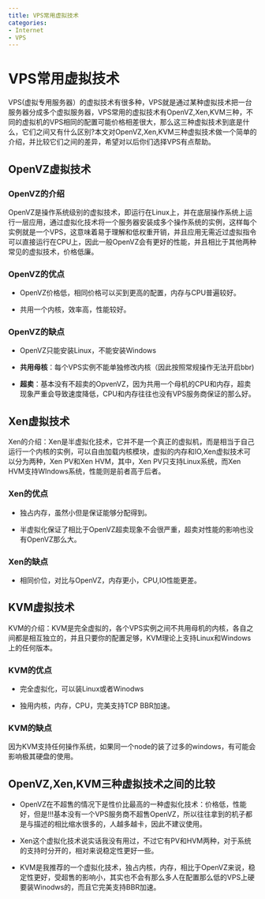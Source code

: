 ```yaml
---
title: VPS常用虚拟技术
categories:
- Internet
- VPS
---
```

# VPS常用虚拟技术

VPS(虚拟专用服务器）的虚拟技术有很多种，VPS就是通过某种虚拟技术把一台服务器分成多个虚拟服务器，VPS常用的虚拟技术有OpenVZ,Xen,KVM三种，不同的虚拟机的VPS相同的配置可能价格相差很大，那么这三种虚拟技术到底是什么，它们之间又有什么区别?本文对OpenVZ,Xen,KVM三种虚拟技术做一个简单的介绍，并比较它们之间的差异，希望对以后你们选择VPS有点帮助。

## OpenVZ虚拟技术

### OpenVZ的介绍

OpenVZ是操作系统级别的虚拟技术，即运行在Linux上，并在底层操作系统上运行一层应用，通过虚拟化技术将一个服务器安装成多个操作系统的实例，这样每个实例就是一个VPS，这意味着易于理解和低权重开销，并且应用无需近过虚拟指令可以直接运行在CPU上，因此一般OpenVZ会有更好的性能，并且相比于其他两种常见的虚拟技术，价格低廉。

### OpenVZ的优点

- OpenVZ价格低，相同价格可以买到更高的配置，内存与CPU普遍较好。

- 共用一个内核，效率高，性能较好。

### OpenVZ的缺点

- OpenVZ只能安装Linux，不能安装Windows

- **共用母核**：每个VPS实例不能单独修改内核（因此按照常规操作无法开启bbr)

- **超卖**：基本没有不超卖的OpvenVZ，因为共用一个母机的CPU和内存，超卖现象严重会导致速度降低，CPU和内存往往也没有VPS服务商保证的那么好。

## Xen虚拟技术

Xen的介绍：Xen是半虚拟化技术，它并不是一个真正的虚拟机，而是相当于自己运行一个内核的实例，可以自由加载内核模块，虚拟的内存和IO,Xen虚拟技术可以分为两种，Xen PV和Xen HVM，其中，Xen PV只支持Linux系统，而Xen HVM支持WIndows系统，性能则是前者高于后者。

### Xen的优点

- 独占内存，虽然小但是保证能够分配得到。

- 半虚拟化保证了相比于OpenVZ超卖现象不会很严重，超卖对性能的影响也没有OpenVZ那么大。

### Xen的缺点

- 相同价位，对比与OpenVZ，内存更小，CPU,IO性能更差。

## KVM虚拟技术

KVM的介绍：KVM是完全虚拟的，各个VPS实例之间不共用母机的内核，各自之间都是相互独立的，并且只要你的配置足够，KVM理论上支持Linux和Windows上的任何版本。

### KVM的优点

- 完全虚拟化，可以装Linux或者Winodws

- 独用内核，内存，CPU，完美支持TCP BBR加速。

### KVM的缺点

因为KVM支持任何操作系统，如果同一个node的装了过多的windows，有可能会影响极其硬盘的使用。

## OpenVZ,Xen,KVM三种虚拟技术之间的比较

- OpenVZ在不超售的情况下是性价比最高的一种虚拟化技术：价格低，性能好，但是!!!基本没有一个VPS服务商不超售OpenVZ，所以往往拿到的机子都是与描述的相比缩水很多的，人越多越卡，因此不建议使用。

- Xen这个虚拟化技术说实话我没有用过，不过它有PV和HVM两种，对于系统的支持时分开的，相对来说稳定性更好一些。

- KVM是我推荐的一个虚拟化技术，独占内核，内存，相比于OpenVZ来说，稳定性更好，受超售的影响小，其实也不会有那么多人在配置那么低的VPS上硬要装Winodws的，而且它完美支持BBR加速。

